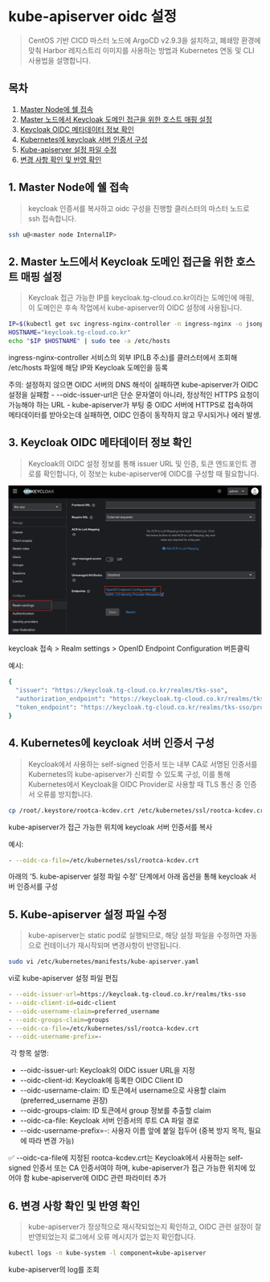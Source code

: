 # kube-apiserver oidc 설정

> CentOS 기반 CICD 마스터 노드에 ArgoCD v2.9.3을 설치하고, 폐쇄망 환경에 맞춰 Harbor 레지스트리 이미지를 사용하는 방법과 Kubernetes 연동 및 CLI 사용법을 설명합니다.



## 목차

1. [Master Node에 쉘 접속](#1-master-node에-쉘-접속)  
2. [Master 노드에서 Keycloak 도메인 접근을 위한 호스트 매핑 설정](#2-master-노드에서-keycloak-도메인-접근을-위한-호스트-매핑-설정)  
3. [Keycloak OIDC 메타데이터 정보 확인](#3-keycloak-oidc-메타데이터-정보-확인)
4. [Kubernetes에 keycloak 서버 인증서 구성](#4-Kubernetes에-keycloak-서버-인증서-구성)
5. [Kube-apiserver 설정 파일 수정](#5-kube-apiserver-설정-파일-수정)  
6. [변경 사항 확인 및 반영 확인](#6-변경-사항-확인-및-반영-확인)  




## 1. Master Node에 쉘 접속

> keycloak 인증서를 복사하고 oidc 구성을 진행할 클러스터의 마스터 노드로 ssh 접속합니다.

  ```bash
  ssh u@<master node InternalIP>
  ```




## 2. Master 노드에서 Keycloak 도메인 접근을 위한 호스트 매핑 설정

> Keycloak 접근 가능한 IP를 keycloak.tg-cloud.co.kr이라는 도메인에 매핑, 이 도메인은 후속 작업에서 kube-apiserver의 OIDC 설정에 사용됩니다.

  ```bash
  IP=$(kubectl get svc ingress-nginx-controller -n ingress-nginx -o jsonpath='{.status.loadBalancer.ingress[0].ip}')
  HOSTNAME="keycloak.tg-cloud.co.kr"
  echo "$IP $HOSTNAME" | sudo tee -a /etc/hosts
  ```

  ingress-nginx-controller 서비스의 외부 IP(LB 주소)를 클러스터에서 조회해 /etc/hosts 파일에 해당 IP와 Keycloak 도메인을 등록

  주의: 설정하지 않으면 OIDC 서버의 DNS 해석이 실패하면 kube-apiserver가 OIDC 설정을 실패함
    - --oidc-issuer-url은 단순 문자열이 아니라, 정상적인 HTTPS 요청이 가능해야 하는 URL
    - kube-apiserver가 부팅 중 OIDC 서버에 HTTPS로 접속하여 메타데이터를 받아오는데 실패하면, OIDC 인증이 동작하지 않고 무시되거나 에러 발생.




## 3. Keycloak OIDC 메타데이터 정보 확인

> Keycloak의 OIDC 설정 정보를 통해 issuer URL 및 인증, 토큰 엔드포인트 경로를 확인합니다, 이 정보는 kube-apiserver에 OIDC를 구성할 때 필요합니다.

  ![](img/keycloak_get_oidc_metadata.png)

  keycloak 접속 > Realm settings > OpenID Endpoint Configuration 버튼클릭

  예시: 
  ```bash
  {
    "issuer": "https://keycloak.tg-cloud.co.kr/realms/tks-sso",
    "authorization_endpoint": "https://keycloak.tg-cloud.co.kr/realms/tks-sso/protocol/openid-connect/auth",
    "token_endpoint": "https://keycloak.tg-cloud.co.kr/realms/tks-sso/protocol/openid-connect/token"
  }
  ```




## 4. Kubernetes에 keycloak 서버 인증서 구성

> Keycloak에서 사용하는 self-signed 인증서 또는 내부 CA로 서명된 인증서를 Kubernetes의 kube-apiserver가 신뢰할 수 있도록 구성, 이를 통해 Kubernetes에서 Keycloak을 OIDC Provider로 사용할 때 TLS 통신 중 인증서 오류를 방지합니다.

  ```bash
  cp /root/.keystore/rootca-kcdev.crt /etc/kubernetes/ssl/rootca-kcdev.crt
  ```

  kube-apiserver가 접근 가능한 위치에 keycloak 서버 인증서를 복사

  예시: 
  ```bash
  - --oidc-ca-file=/etc/kubernetes/ssl/rootca-kcdev.crt
  ```

  아래의 '5. kube-apiserver 설정 파일 수정' 단계에서 아래 옵션을 통해 keycloak 서버 인증서를 구성




## 5. Kube-apiserver 설정 파일 수정

> kube-apiserver는 static pod로 실행되므로, 해당 설정 파일을 수정하면 자동으로 컨테이너가 재시작되며 변경사항이 반영됩니다.

  ```bash
  sudo vi /etc/kubernetes/manifests/kube-apiserver.yaml
  ```

  vi로 kube-apiserver 설정 파일 편집

  ```bash
  - --oidc-issuer-url=https://keycloak.tg-cloud.co.kr/realms/tks-sso
  - --oidc-client-id=oidc-client
  - --oidc-username-claim=preferred_username
  - --oidc-groups-claim=groups
  - --oidc-ca-file=/etc/kubernetes/ssl/rootca-kcdev.crt
  - --oidc-username-prefix=-
  ```
​
  각 항목 설명:
  - --oidc-issuer-url: Keycloak의 OIDC issuer URL을 지정
  - --oidc-client-id: Keycloak에 등록한 OIDC Client ID
  - --oidc-username-claim: ID 토큰에서 username으로 사용할 claim (preferred_username 권장)
  - --oidc-groups-claim: ID 토큰에서 group 정보를 추출할 claim
  - --oidc-ca-file: Keycloak 서버 인증서의 루트 CA 파일 경로
  - --oidc-username-prefix=-: 사용자 이름 앞에 붙일 접두어 (중복 방지 목적, 필요에 따라 변경 가능)

  ✅ --oidc-ca-file에 지정된 rootca-kcdev.crt는 Keycloak에서 사용하는 self-signed 인증서 또는 CA 인증서여야 하며, kube-apiserver가 접근 가능한 위치에 있어야 함
    kube-apiserver에 OIDC 관련 파라미터 추가




## 6. 변경 사항 확인 및 반영 확인

> kube-apiserver가 정상적으로 재시작되었는지 확인하고, OIDC 관련 설정이 잘 반영되었는지 로그에서 오류 메시지가 없는지 확인합니다.

  ```bash
  kubectl logs -n kube-system -l component=kube-apiserver
  ```

  kube-apiserver의 log를 조회